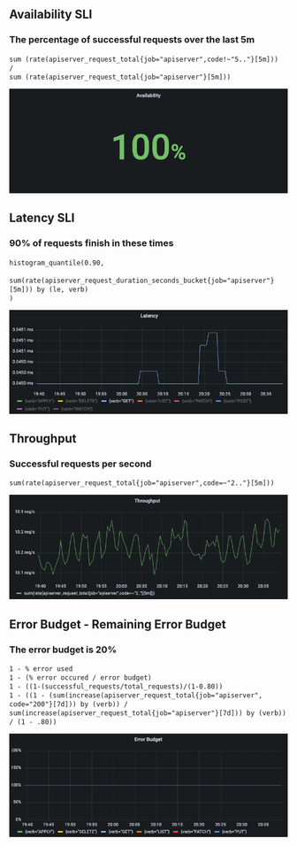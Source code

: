 ## Availability SLI
### The percentage of successful requests over the last 5m
```commandline
sum (rate(apiserver_request_total{job="apiserver",code!~"5.."}[5m]))
/
sum (rate(apiserver_request_total{job="apiserver"}[5m]))
```
![img.png](img.png)

## Latency SLI
### 90% of requests finish in these times
```commandline
histogram_quantile(0.90,
    sum(rate(apiserver_request_duration_seconds_bucket{job="apiserver"}[5m])) by (le, verb)
)
```
![img_1.png](img_1.png)

## Throughput
### Successful requests per second
```commandline
sum(rate(apiserver_request_total{job="apiserver",code=~"2.."}[5m]))
```
![img_3.png](img_3.png)

## Error Budget - Remaining Error Budget
### The error budget is 20%
```commandline
1 - % error used
1 - (% error occured / error budget)
1 - ((1-(successful_requests/total_requests)/(1-0.80))
1 - ((1 - (sum(increase(apiserver_request_total{job="apiserver", code="200"}[7d])) by (verb)) / sum(increase(apiserver_request_total{job="apiserver"}[7d])) by (verb)) / (1 - .80))
```
![img_2.png](img_2.png)
